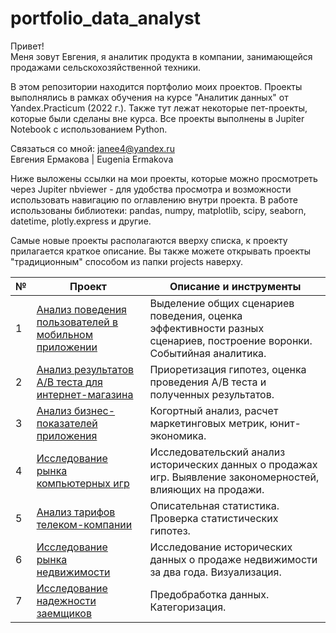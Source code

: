 # portfolio_data_analyst
Привет!  
Меня зовут Евгения, я аналитик продукта в компании, занимающейся продажами сельскохозяйственной техники.  

В этом репозитории находится портфолио моих проектов. Проекты выполнялись в рамках обучения на курсе "Аналитик данных" от Yandex.Practicum (2022 г.). Также тут лежат некоторые пет-проекты, которые были сделаны вне курса. Все проекты выполнены в Jupiter Notebook с использованием Python.  

Связаться со мной: janee4@yandex.ru  
Евгения Ермакова | Eugenia Ermakova

Ниже выложены ссылки на мои проекты, которые можно просмотреть через Jupiter nbviewer - для удобства просмотра и возможности использовать навигацию по оглавлению внутри проекта. В работе использованы библиотеки: pandas, numpy, matplotlib, scipy, seaborn, datetime, plotly.express и другие.

Самые новые проекты располагаются вверху списка, к проекту прилагается краткое описание. Вы также можете открывать проекты "традиционным" способом из папки projects наверху.


|№  |Проект             |Описание и инструменты                                    |
|---|-------------------|----------------------------------------------------------|
|1  |[Анализ поведения пользователей в мобильном приложении](https://nbviewer.org/github/EvgeniyaErmakova/portfolio_data_analyst/blob/main/projects/Ermakova_E_Final_project_portfolio.ipynb)|Выделение общих сценариев поведения, оценка эффективности разных сценариев, построение воронки. Событийная аналитика.|
|2  |[Анализ результатов A/B теста для интернет-магазина](https://nbviewer.org/github/EvgeniyaErmakova/portfolio_data_analyst/blob/main/projects/Ermakova_E_AB_test_online_shop_portfolio.ipynb)|Приоретизация гипотез, оценка проведения A/B теста и полученных результатов.|
|3 |[Анализ бизнес-показателей приложения](https://nbviewer.org/github/EvgeniyaErmakova/portfolio_data_analyst/blob/main/projects/Ermakova_E_marketing_research_of_application_portfolio.ipynb)|Когортный анализ, расчет маркетинговых метрик, юнит-экономика.|
|4  |[Исследование рынка компьютерных игр](https://nbviewer.org/github/EvgeniyaErmakova/portfolio_data_analyst/blob/main/projects/Consolidated_project_module_1_games_sales_planning_Ermakova_E_portfolio.ipynb)|Исследовательский анализ исторических данных о продажах игр. Выявление закономерностей, влияющих на продажи.|
|5  |[Анализ тарифов телеком-компании](https://nbviewer.org/github/EvgeniyaErmakova/portfolio_data_analyst/blob/main/projects/Ermakova_E_tariff_research_portfolio.ipynb)|Описательная статистика. Проверка статистических гипотез.|
|6  |[Исследование рынка недвижимости](https://nbviewer.org/github/EvgeniyaErmakova/portfolio_data_analyst/blob/main/projects/Ermakova_E_real_estate_exploration_portfolio.ipynb)|Исследование исторических данных о продаже недвижимости за два года. Визуализация.|
|7  |[Исследование надежности заемщиков](https://nbviewer.org/github/EvgeniyaErmakova/portfolio_data_analyst/blob/main/projects/Ermakova_E_Investigation_of_borrowers_reliability_portfolio.ipynb)|Предобработка данных. Категоризация.|
